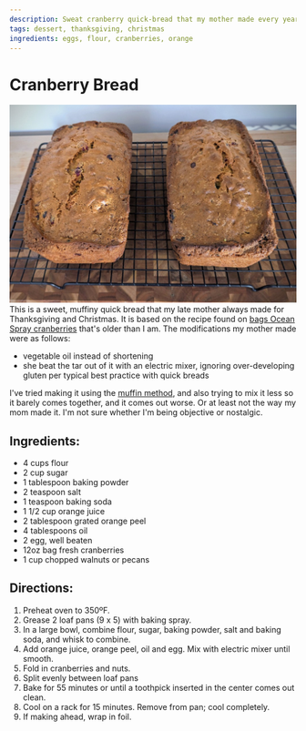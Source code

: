 ```yaml
---
description: Sweat cranberry quick-bread that my mother made every year for Thanksgiving and Christmas.
tags: dessert, thanksgiving, christmas
ingredients: eggs, flour, cranberries, orange
---
```


# Cranberry Bread
![cranberry_bread.jpg](../images/cranberry_bread.jpg)
This is a sweet, muffiny quick bread that my late mother always made for Thanksgiving and Christmas. It is based on the recipe found on [bags Ocean Spray cranberries](https://www.oceanspray.com/en/Recipes/By-Course/Breads-and-Muffins/Classic-Cranberry-Nut-Bread) that's older than I am. The modifications my mother made were as follows:

- vegetable oil instead of shortening
- she beat the tar out of it with an electric mixer, ignoring over-developing gluten per typical best practice with quick breads

I've tried making it using the [muffin method](https://bakinghow.com/the-muffin-method/), and also trying to mix it less so it barely comes together, and it comes out worse. Or at least not the way my mom made it. I'm not sure whether I'm being objective or nostalgic.

## Ingredients:

- 4 cups flour
- 2 cup sugar
- 1 tablespoon baking powder
- 2 teaspoon salt
- 1 teaspoon baking soda
- 1 1/2 cup orange juice
- 2 tablespoon grated orange peel
- 4 tablespoons oil
- 2 egg, well beaten
- 12oz bag fresh cranberries
- 1 cup chopped walnuts or pecans

## Directions:

1. Preheat oven to 350ºF. 
2. Grease 2 loaf pans (9 x 5) with baking spray.
3. In a large bowl, combine flour, sugar, baking powder, salt and baking soda, and whisk to combine. 
4. Add orange juice, orange peel, oil and egg. Mix with electric mixer until smooth.
5. Fold in cranberries and nuts. 
6. Split evenly between loaf pans
7. Bake for 55 minutes or until a toothpick inserted in the center comes out clean.
8. Cool on a rack for 15 minutes. Remove from pan; cool completely. 
9. If making ahead, wrap in foil.
